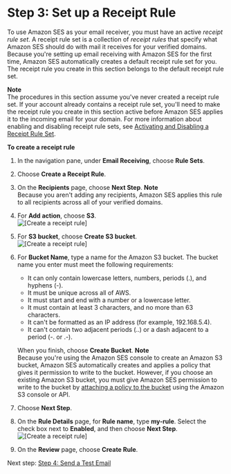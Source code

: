 # Step 3: Set up a Receipt Rule<a name="receiving-email-getting-started-receipt-rule"></a>

To use Amazon SES as your email receiver, you must have an active *receipt rule set*\. A receipt rule set is a collection of *receipt rules* that specify what Amazon SES should do with mail it receives for your verified domains\. Because you're setting up email receiving with Amazon SES for the first time, Amazon SES automatically creates a default receipt rule set for you\. The receipt rule you create in this section belongs to the default receipt rule set\.

**Note**  
The procedures in this section assume you've never created a receipt rule set\. If your account already contains a receipt rule set, you'll need to make the receipt rule you create in this section active before Amazon SES applies it to the incoming email for your domain\. For more information about enabling and disabling receipt rule sets, see [Activating and Disabling a Receipt Rule Set](receiving-email-managing-receipt-rule-sets.md#receiving-email-managing-receipt-rule-sets-enable-disable)\.

**To create a receipt rule**

1. In the navigation pane, under **Email Receiving**, choose **Rule Sets**\.

1. Choose **Create a Receipt Rule**\.

1. On the **Recipients** page, choose **Next Step**\.
**Note**  
Because you aren't adding any recipients, Amazon SES applies this rule to all recipients across all of your verified domains\.

1. For **Add action**, choose **S3**\.  
![\[Create a receipt rule\]](http://docs.aws.amazon.com/ses/latest/DeveloperGuide/images/getting_started_receiving_rule_3.png)

1. For **S3 bucket**, choose **Create S3 bucket**\.  
![\[Create a receipt rule\]](http://docs.aws.amazon.com/ses/latest/DeveloperGuide/images/getting_started_receiving_rule_4.png)

1. For **Bucket Name**, type a name for the Amazon S3 bucket\. The bucket name you enter must meet the following requirements:
   + It can only contain lowercase letters, numbers, periods \(\.\), and hyphens \(\-\)\.
   + It must be unique across all of AWS\.
   + It must start and end with a number or a lowercase letter\.
   + It must contain at least 3 characters, and no more than 63 characters\.
   + It can't be formatted as an IP address \(for example, 192\.168\.5\.4\)\.
   + It can't contain two adjacent periods \(\.\.\) or a dash adjacent to a period \(\-\. or \.\-\)\.

   When you finish, choose **Create Bucket**\.
**Note**  
Because you're using the Amazon SES console to create an Amazon S3 bucket, Amazon SES automatically creates and applies a policy that gives it permission to write to the bucket\. However, if you choose an existing Amazon S3 bucket, you must give Amazon SES permission to write to the bucket by [attaching a policy to the bucket](receiving-email-permissions.md) using the Amazon S3 console or API\.

1. Choose **Next Step**\.

1. On the **Rule Details** page, for **Rule name**, type **my\-rule**\. Select the check box next to **Enabled**, and then choose **Next Step**\.  
![\[Create a receipt rule\]](http://docs.aws.amazon.com/ses/latest/DeveloperGuide/images/getting_started_receiving_rule_7.png)

1. On the **Review** page, choose **Create Rule**\.

Next step: [Step 4: Send a Test Email](receiving-email-getting-started-send.md)